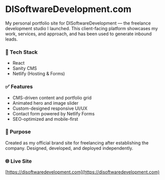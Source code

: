# DISoftwareDevelopment.com

My personal portfolio site for DISoftwareDevelopment — the freelance development studio I launched. This client-facing platform showcases my work, services, and approach, and has been used to generate inbound leads.

### 🔧 Tech Stack
- React
- Sanity CMS
- Netlify (Hosting & Forms)

### ✅ Features
- CMS-driven content and portfolio grid
- Animated hero and image slider
- Custom-designed responsive UI/UX
- Contact form powered by Netlify Forms
- SEO-optimized and mobile-first

### 🎯 Purpose
Created as my official brand site for freelancing after establishing the company. Designed, developed, and deployed independently.

### 🌐 Live Site
[https://disoftwaredevelopment.com](https://disoftwaredevelopment.com)

